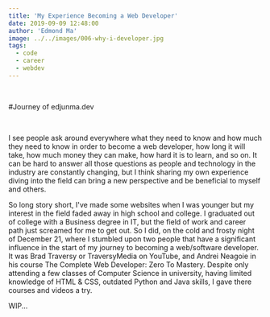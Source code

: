 ```yaml
---
title: 'My Experience Becoming a Web Developer'
date: 2019-09-09 12:48:00
author: 'Edmond Ma'
image: ../../images/006-why-i-developer.jpg
tags:
  - code
  - career
  - webdev
---
```


<br>

#Journey of edjunma.dev

<br>

I see people ask around everywhere what they need to know and how much they need to know in order to become a web developer, how long it will take, how much money they can make, how hard it is to learn, and so on. It can be hard to answer all those questions as people and technology in the industry are constantly changing, but I think sharing my own experience diving into the field can bring a new perspective and be beneficial to myself and others.

So long story short, I've made some websites when I was younger but my interest in the field faded away in high school and college. I graduated out of college with a Business degree in IT, but the field of work and career path just screamed for me to get out. So I did, on the cold and frosty night of December 21, where I stumbled upon two people that have a significant influence in the start of my journey to becoming a web/software developer. It was Brad Traversy or TraversyMedia on YouTube, and Andrei Neagoie in his course The Complete Web Developer: Zero To Mastery. Despite only attending a few classes of Computer Science in university, having limited knowledge of HTML & CSS, outdated Python and Java skills, I gave there courses and videos a try.

WIP...
